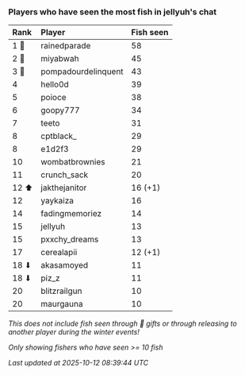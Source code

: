 ### Players who have seen the most fish in jellyuh's chat

| Rank  | Player              | Fish seen |
|:------|:--------------------|:----------|
| 1 🥇  | rainedparade        | 58        |
| 2 🥈  | miyabwah            | 45        |
| 3 🥉  | pompadourdelinquent | 43        |
| 4     | hello0d             | 39        |
| 5     | poioce              | 38        |
| 6     | goopy777            | 34        |
| 7     | teeto               | 31        |
| 8     | cptblack_           | 29        |
| 8     | e1d2f3              | 29        |
| 10    | wombatbrownies      | 21        |
| 11    | crunch_sack         | 20        |
| 12 ⬆  | jakthejanitor       | 16 (+1)   |
| 12    | yaykaiza            | 16        |
| 14    | fadingmemoriez      | 14        |
| 15    | jellyuh             | 13        |
| 15    | pxxchy_dreams       | 13        |
| 17    | cerealapii          | 12 (+1)   |
| 18 ⬇  | akasamoyed          | 11        |
| 18 ⬇  | piz_z               | 11        |
| 20    | blitzrailgun        | 10        |
| 20    | maurgauna           | 10        |

_This does not include fish seen through 🎁 gifts or through releasing to another player during the winter events!_

_Only showing fishers who have seen >= 10 fish_

_Last updated at 2025-10-12 08:39:44 UTC_